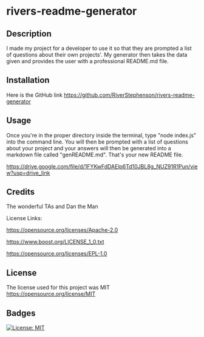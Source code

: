 # rivers-readme-generator

## Description

I made my project for a developer to use it so that they are prompted a list of questions about their own projects'. My generator then takes the data given and provides the user with a professional README.md file. 

## Installation

Here is the GitHub link https://github.com/RiverStephenson/rivers-readme-generator

## Usage

Once you're in the proper directory inside the terminal, type "node index.js" into the command line. You will then be prompted with a list of questions about your project and your answers will then be generated into a markdown file called "genREADME.md". That's your new README file.

https://drive.google.com/file/d/1FYKwFdDAElp6Td10JBL8g_NUZ91R1Pun/view?usp=drive_link


## Credits

The wonderful TAs and Dan the Man 

License Links:

https://opensource.org/licenses/Apache-2.0 

https://www.boost.org/LICENSE_1_0.txt

 https://opensource.org/licenses/EPL-1.0

## License

The license used for this project was MIT https://opensource.org/license/MIT 

## Badges

[![License: MIT](https://img.shields.io/badge/License-MIT-yellow.svg)](https://opensource.org/licenses/MIT)